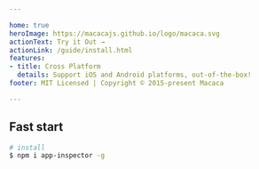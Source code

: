 ```yaml
---

home: true
heroImage: https://macacajs.github.io/logo/macaca.svg
actionText: Try it Out →
actionLink: /guide/install.html
features:
- title: Cross Platform
  details: Support iOS and Android platforms, out-of-the-box!
footer: MIT Licensed | Copyright © 2015-present Macaca

---
```


## Fast start

```bash
# install
$ npm i app-inspector -g
```
